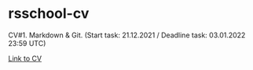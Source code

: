 # rsschool-cv
CV#1. Markdown &amp; Git. (Start task: 21.12.2021 / Deadline task: 03.01.2022 23:59 UTC)

[Link to CV](https://github.com/vovoka-path/rsschool-cv/blob/gh-pages/cv.md)